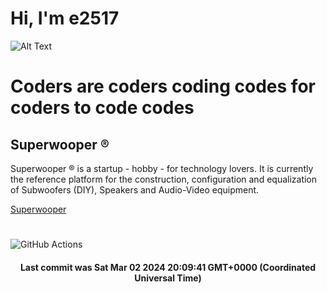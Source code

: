 # Hi, I'm e2517

![Alt Text](https://github.com/E2517/e2517/blob/master/images/background.gif)

# Coders are coders coding codes for coders to code codes

## Superwooper ®

Superwooper ® is a startup - hobby - for technology lovers. It is currently the reference platform for the construction, configuration and equalization of Subwoofers (DIY), Speakers and Audio-Video equipment.

[Superwooper](http://www.superwooper.com)

#

![GitHub Actions](https://github.com/E2517/e2517/workflows/GitHub%20Actions/badge.svg)

<h4 align="center">Last commit was Sat Mar 02 2024 20:09:41 GMT+0000 (Coordinated Universal Time)</h4>
